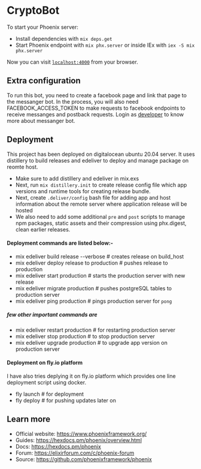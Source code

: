 # CryptoBot

To start your Phoenix server:

- Install dependencies with `mix deps.get`
- Start Phoenix endpoint with `mix phx.server` or inside IEx with `iex -S mix phx.server`

Now you can visit [`localhost:4000`](http://localhost:4000) from your browser.

## Extra configuration

To run this bot, you need to create a facebook page and link that page to the messanger bot. In the process, you will also need FACEBOOK_ACCESS_TOKEN to make requests to facebook endpoints to receive messanges and postback requests. Login as [developer](https://developers.facebook.com) to know more about messanger bot.

## Deployment

This project has been deployed on digitalocean ubuntu 20.04 server. It uses distillery to build releases and edeliver to deploy and manage package on reomte host.

- Make sure to add distillery and edeliver in mix.exs
- Next, run `mix distillery.init` to create release config file which app versions and runtime tools for creating release bundle.
- Next, create `.deliver/config` bash file for adding app and host information about the remote server where application release will be hosted
- We also need to add some additional `pre` and `post` scripts to manage npm packages, static assets and their compression using phx.digest, clean earlier releases.

#### Deployment commands are listed below:-

- mix edeliver build release --verbose # creates release on build_host
- mix edeliver deploy release to production # pushes release to production
- mix edeliver start production # starts the production server with new release
- mix edeliver migrate production # pushes postgreSQL tables to production server
- mix edeliver ping production # pings production server for `pong`

##### few other important commands are

- mix edeliver restart production # for restarting production server
- mix edeliver stop production # to stop production server
- mix edeliver upgrade production # to upgrade app version on production server

#### Deployment on fly.io platform

I have also tries deplying it on fly.io platform which provides one line deployment script using docker.

- fly launch # for deployment
- fly deploy # for pushing updates later on

## Learn more

- Official website: https://www.phoenixframework.org/
- Guides: https://hexdocs.pm/phoenix/overview.html
- Docs: https://hexdocs.pm/phoenix
- Forum: https://elixirforum.com/c/phoenix-forum
- Source: https://github.com/phoenixframework/phoenix
